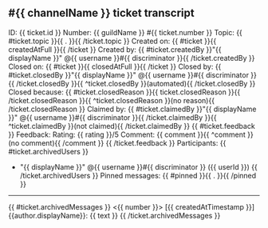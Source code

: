 #{{ channelName }} ticket transcript
---
ID: {{ ticket.id }}
Number: {{ guildName }} #{{ ticket.number }}
Topic: {{ #ticket.topic }}{{ . }}{{ /ticket.topic }}
Created on: {{ #ticket }}{{ createdAtFull }}{{ /ticket }}
Created by: {{ #ticket.createdBy }}"{{ displayName }}" @{{ username }}#{{ discriminator }}{{ /ticket.createdBy }}
Closed on: {{ #ticket }}{{ closedAtFull }}{{ /ticket }}
Closed by: {{ #ticket.closedBy }}"{{ displayName }}" @{{ username }}#{{ discriminator }}{{ /ticket.closedBy }}{{ ^ticket.closedBy }}(automated){{ /ticket.closedBy }}
Closed because: {{ #ticket.closedReason }}{{ ticket.closedReason }}{{ /ticket.closedReason }}{{ ^ticket.closedReason }}(no reason){{ /ticket.closedReason }}
Claimed by: {{ #ticket.claimedBy }}"{{ displayName }}" @{{ username }}#{{ discriminator }}{{ /ticket.claimedBy }}{{ ^ticket.claimedBy }}(not claimed){{ /ticket.claimedBy }}
{{ #ticket.feedback }}
Feedback:
  Rating: {{ rating }}/5
  Comment: {{ comment }}{{ ^comment }}(no comment){{ /comment }}
{{ /ticket.feedback }}
Participants:
{{ #ticket.archivedUsers }}
  - "{{ displayName }}" @{{ username }}#{{ discriminator }} ({{ userId }})
{{ /ticket.archivedUsers }}
Pinned messages: {{ #pinned }}{{ . }}{{ /pinned }}
---

{{ #ticket.archivedMessages }}
<{{ number }}> [{{ createdAtTimestamp }}] {{author.displayName}}: {{ text }}
{{ /ticket.archivedMessages }}